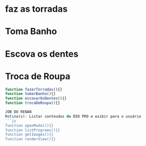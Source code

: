 # faz as torradas
# Toma Banho
# Escova os dentes
# Troca de Roupa

```js
function fazerTorradas(){}
function tomarBanho(){}
function escovarOsDentes(){}
function trocaDeRoupa(){}

JOB DO RENAN
Rotina(s): Listar conteudos do DIO PRO e exibir para o usuário
```js
function openModal(){}
function listPrograms(){}
function getImages(){}
function renderView(){}